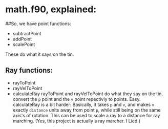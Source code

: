 # math.f90, explained:
##So, we have point functions:
* subtractPoint
* addPoint
* scalePoint

These do what it says on the tin.

## Ray functions:
* rayToPoint
* rayVelToPoint
* calculateRay
rayToPoint and rayVelToPoint do what they say on the tin, convert the `p` point and the `v` point repectivly to points. Easy.
calculateRay is a bit harder: Basically, it takes `p` and `v`, and makes `v` exactly `distance` units away from point `p`, while still being on the same axis's of rotation. This can be used to scale a ray to a distance for ray marching. (Yes, this project is actually a ray marcher. I Lied.)
